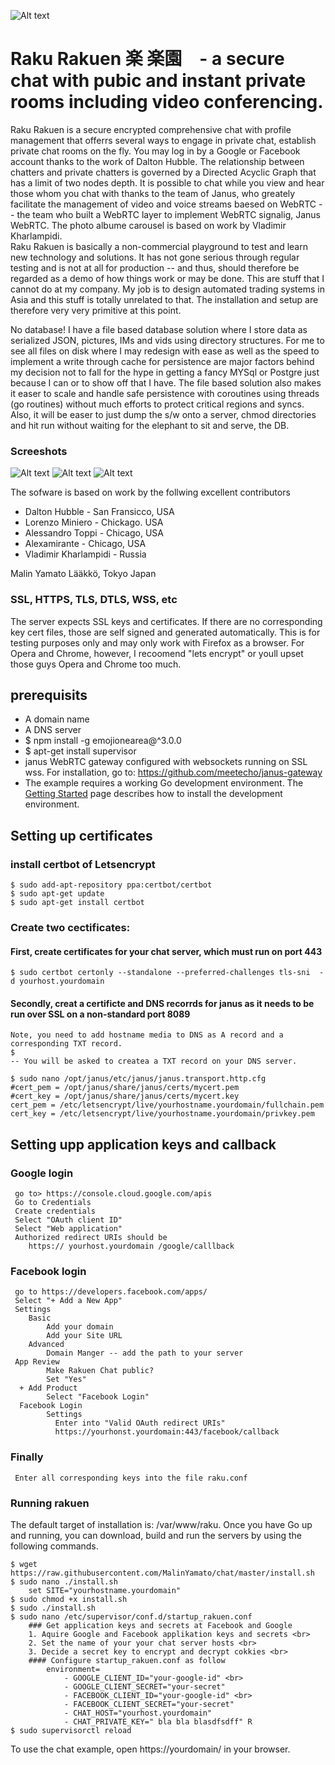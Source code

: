 ![Alt text](/images/rakurakuen.png?raw=true "Profile with photos")
# Raku Rakuen 楽 楽園　- a secure chat with pubic and instant private rooms including video conferencing.
Raku Rakuen is a secure encrypted comprehensive chat with profile management that offerrs several ways to engage in private chat, establish private chat rooms on the fly.
You may log in by a Google or Facebook account thanks to the work of Dalton Hubble. The relationship between chatters and private chatters 
is governed by a Directed Acyclic Graph that has a limit of two nodes depth. It is possible to chat while you view and hear those whom you chat with
thanks to the team of Janus, who greately facilitate the management of video and voice streams baesed on WebRTC -- the team who built a WebRTC layer to implement WebRTC signalig,
Janus WebRTC. The photo albume carousel is based on work by Vladimir Kharlampidi. </br>
Raku Rakuen is basically a non-commercial playground to test and learn new technology and solutions. It has not gone serious through regular testing and is not at all for
production -- and thus, should therefore be regarded as a demo of how things work or may be done. This are stuff that I cannot do at my company. My job is to design
automated trading systems in Asia and this stuff is totally unrelated to that. The installation and setup are therefore very very primitive at this point.
 
No database! I have a file based database solution where I store data as serialized JSON, pictures, IMs and vids using directory structures. For me to see 
 all files on disk where I may redesign with ease as well as the speed to implement a write through cache for persistence are major factors behind
  my decision not to fall for the hype in getting a fancy MYSql or Postgre just because I can or to show off that I have. The file based solution 
  also makes it easer to scale and handle safe persistence with coroutines using threads (go routines) without much efforts to protect critical 
  regions and syncs. Also, it will be easer to just dump the s/w onto a server, chmod directories and hit run without waiting for the elephant to sit and serve, 
  the DB. 
  
### Screeshots

![Alt text](/images/login.png?raw=true "Main chat screen")
![Alt text](/images/mainchat.png?raw=true "Main chat screen")
![Alt text](/images/profile.png?raw=true "Profile with photos")

The sofware is based on work by the follwing excellent contributors 
   - Dalton Hubble  - San Fransicco, USA
   - Lorenzo Miniero  - Chickago. USA   
   - Alessandro Toppi - Chicago, USA
   - Alexamirante  -    Chicago, USA
   - Vladimir Kharlampidi - Russia
   
   Malin Yamato Lääkkö, Tokyo Japan

### SSL, HTTPS, TLS, DTLS, WSS, etc 
The server expects SSL keys and certificates. If there are no corresponding key cert files, those are self signed and generated automatically. 
This is for testing purposes only and may only work with Firefox as a browser. For Opera and Chrome, however,  I recoomend "lets encrypt" or 
youll upset those guys Opera and Chrome too much. 

## prerequisits
- A domain name
- A DNS server
- $ npm install -g emojionearea@^3.0.0
- $ apt-get install supervisor
- janus WebRTC gateway configured with websockets running on SSL wss.
  For installation, go to: https://github.com/meetecho/janus-gateway
- The example requires a working Go development environment. The [Getting
Started](http://golang.org/doc/install) page describes how to install the development environment.

## Setting up certificates

### install certbot of Letsencrypt
    $ sudo add-apt-repository ppa:certbot/certbot
    $ sudo apt-get update
    $ sudo apt-get install certbot

### Create two cectificates:

#### First, create certificates for your chat server, which must run on port 443
    $ sudo certbot certonly --standalone --preferred-challenges tls-sni  -d yourhost.yourdomain

#### Secondly, creat a certificte and DNS recorrds for janus as it needs to be run over SSL on a non-standard port 8089
    Note, you need to add hostname media to DNS as A record and a corresponding TXT record.
    $
    -- You will be asked to createa a TXT record on your DNS server.

    $ sudo nano /opt/janus/etc/janus/janus.transport.http.cfg
    #cert_pem = /opt/janus/share/janus/certs/mycert.pem
    #cert_key = /opt/janus/share/janus/certs/mycert.key
    cert_pem = /etc/letsencrypt/live/yourhostname.yourdomain/fullchain.pem
    cert_key = /etc/letsencrypt/live/yourhostname.yourdomain/privkey.pem

## Setting upp application keys and callback
### Google login
     go to> https://console.cloud.google.com/apis
     Go to Credentials
     Create credentials
     Select "OAuth client ID"
     Select "Web application"
     Authorized redirect URIs should be
        https:// yourhost.yourdomain /google/calllback
### Facebook login
     go to https://developers.facebook.com/apps/
     Select "+ Add a New App"
     Settings
        Basic
            Add your domain
            Add your Site URL
        Advanced
            Domain Manger -- add the path to your server
     App Review
            Make Rakuen Chat public?
            Set "Yes"
      + Add Product
            Select "Facebook Login"
      Facebook Login
            Settings
              Enter into "Valid OAuth redirect URIs"
              https://yourhonst.yourdomain:443/facebook/callback
### Finally
     Enter all corresponding keys into the file raku.conf

### Running rakuen
The default target of installation is: /var/www/raku.
Once you have Go up and running, you can download, build and run the servers
by using the following commands.

    $ wget https://raw.githubusercontent.com/MalinYamato/chat/master/install.sh
    $ sudo nano ./install.sh
        set SITE="yourhostname.yourdomain"
    $ sudo chmod +x install.sh
    $ sudo ./install.sh
    $ sudo nano /etc/supervisor/conf.d/startup_rakuen.conf
        ### Get application keys and secrets at Facebook and Google
        1. Aquire Google and Facebook applikation keys and secrets <br>
        2. Set the name of your your chat server hosts <br>
        3. Decide a secret key to encrypt and decrypt cokkies <br>
        #### Configure startup_rakuen.conf as follow
            environment=
                - GOOGLE_CLIENT_ID="your-google-id" <br>
                - GOOGLE_CLIENT_SECRET="your-secret"
                - FACEBOOK_CLIENT_ID="your-google-id" <br>
                - FACEBOOK_CLIENT_SECRET="your-secret"
                - CHAT_HOST="yourhost.yourdomain"
                - CHAT_PRIVATE_KEY=" bla bla blasdfsdff" R
    $ sudo supervisorctl reload


To use the chat example, open https://yourdomain/ in your browser. <br>


